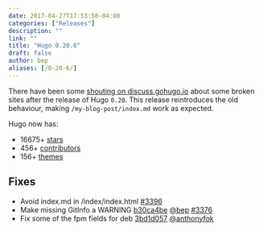 ```yaml
---
date: 2017-04-27T17:53:58-04:00
categories: ["Releases"]
description: ""
link: ""
title: "Hugo 0.20.6"
draft: false
author: bep
aliases: [/0-20-6/]
---
```


There have been some [shouting on discuss.gohugo.io](https://discuss.gohugo.io/t/index-md-is-generated-in-subfolder-index-index-html-hugo-0-20/6338/15) about some broken sites after the release of Hugo `0.20`. This release reintroduces the old behaviour, making  `/my-blog-post/index.md` work as expected.

Hugo now has:

* 16675&#43; [stars](https://github.com/gohugoio/hugo/stargazers)
* 456&#43; [contributors](https://github.com/gohugoio/hugo/graphs/contributors)
* 156&#43; [themes](http://themes.gohugo.io/)

## Fixes

* Avoid index.md in /index/index.html [#3396](https://github.com/gohugoio/hugo/issues/3396) 
* Make missing GitInfo a WARNING [b30ca4be](https://github.com/gohugoio/hugo/commit/b30ca4bec811dbc17e9fd05925544db2b75e0e49) [@bep](https://github.com/bep) [#3376](https://github.com/gohugoio/hugo/issues/3376) 
* Fix some of the fpm fields for deb [3bd1d057](https://github.com/gohugoio/hugo/commit/3bd1d0571d5f2f6bf0dc8f90a8adf2dbfcb2fdfd) [@anthonyfok](https://github.com/anthonyfok) 